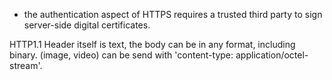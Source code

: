- the authentication aspect of HTTPS requires a trusted third party to sign server-side digital certificates.

HTTP1.1
Header itself is text, the body can be in any format, including binary. (image, video) can be send with 'content-type: application/octel-stream'.
